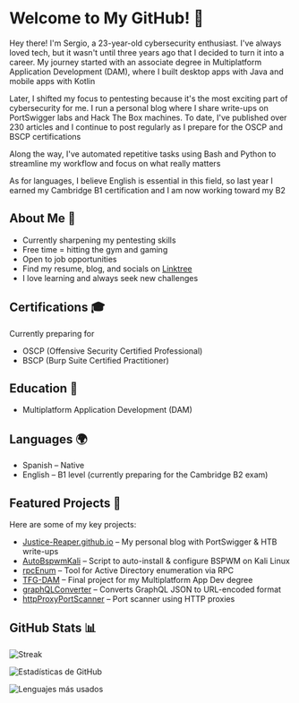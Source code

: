 # Welcome to My GitHub! 👋

Hey there! I'm Sergio, a 23-year-old cybersecurity enthusiast. I've always loved tech, but it wasn't until three years ago that I decided to turn it into a career. My journey started with an associate degree in Multiplatform Application Development (DAM), where I built desktop apps with Java and mobile apps with Kotlin

Later, I shifted my focus to pentesting because it's the most exciting part of cybersecurity for me. I run a personal blog where I share write-ups on PortSwigger labs and Hack The Box machines. To date, I've published over 230 articles and I continue to post regularly as I prepare for the OSCP and BSCP certifications

Along the way, I've automated repetitive tasks using Bash and Python to streamline my workflow and focus on what really matters

As for languages, I believe English is essential in this field, so last year I earned my Cambridge B1 certification and I am now working toward my B2

## About Me 🚀
- Currently sharpening my pentesting skills
- Free time = hitting the gym and gaming
- Open to job opportunities
- Find my resume, blog, and socials on [Linktree](https://linktr.ee/Justice_Reaper)
- I love learning and always seek new challenges

## Certifications 🎓
Currently preparing for
- OSCP (Offensive Security Certified Professional)
- BSCP (Burp Suite Certified Practitioner)

## Education 📜
- Multiplatform Application Development (DAM)

## Languages 🌍
- Spanish – Native
- English – B1 level (currently preparing for the Cambridge B2 exam)

## Featured Projects 🌟
Here are some of my key projects:
- [Justice-Reaper.github.io](https://github.com/Justice-Reaper/Justice-Reaper.github.io) – My personal blog with PortSwigger & HTB write-ups
- [AutoBspwmKali](https://github.com/Justice-Reaper/AutoBspwmKali.git) – Script to auto-install & configure BSPWM on Kali Linux
- [rpcEnum](https://github.com/Justice-Reaper/rpcEnum.git) – Tool for Active Directory enumeration via RPC
- [TFG-DAM](https://github.com/Justice-Reaper/TFG-DAM.git) – Final project for my Multiplatform App Dev degree
- [graphQLConverter](https://github.com/Justice-Reaper/graphQLConverter.git) – Converts GraphQL JSON to URL-encoded format
- [httpProxyPortScanner](https://github.com/Justice-Reaper/httpProxyPortScanner.git) – Port scanner using HTTP proxies

## GitHub Stats 📊

![Streak](https://github-readme-streak-stats.herokuapp.com/?user=Justice-Reaper&theme=radical)

![Estadísticas de GitHub](https://github-readme-stats.vercel.app/api?username=Justice-Reaper&show_icons=true&theme=radical)

![Lenguajes más usados](https://github-readme-stats.vercel.app/api/top-langs/?username=Justice-Reaper&layout=compact&theme=radical)
